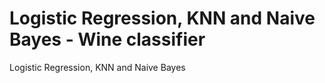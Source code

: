 # Logistic Regression, KNN and Naive Bayes - Wine classifier
 Logistic Regression, KNN and Naive Bayes
